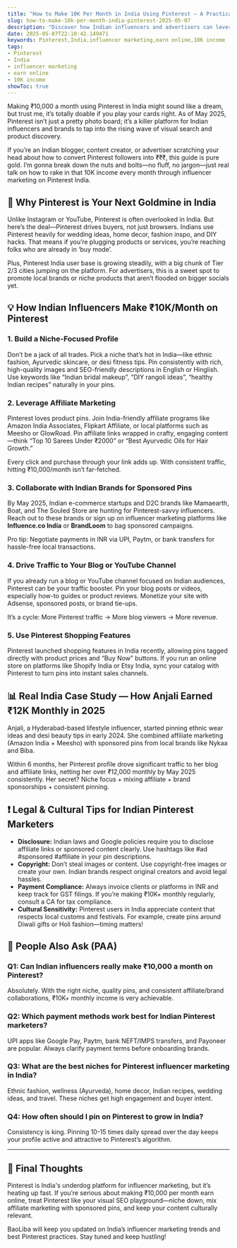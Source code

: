 ```yaml
---
title: "How to Make 10K Per Month in India Using Pinterest — A Practical Guide for Influencers & Brands"
slug: how-to-make-10k-per-month-india-pinterest-2025-05-07
description: "Discover how Indian influencers and advertisers can leverage Pinterest for influencer marketing to earn online ₹10K monthly. Real India examples, payment tips, and SEO-driven strategies for 2025."
date: 2025-05-07T22:10:42.149471
keywords: Pinterest,India,influencer marketing,earn online,10K income
tags:
- Pinterest
- India
- influencer marketing
- earn online
- 10K income
showToc: true
---
```


Making ₹10,000 a month using Pinterest in India might sound like a dream, but trust me, it’s totally doable if you play your cards right. As of May 2025, Pinterest isn’t just a pretty photo board; it’s a killer platform for Indian influencers and brands to tap into the rising wave of visual search and product discovery.  

If you’re an Indian blogger, content creator, or advertiser scratching your head about how to convert Pinterest followers into ₹₹₹, this guide is pure gold. I’m gonna break down the nuts and bolts—no fluff, no jargon—just real talk on how to rake in that 10K income every month through influencer marketing on Pinterest India.

## 📢 Why Pinterest is Your Next Goldmine in India

Unlike Instagram or YouTube, Pinterest is often overlooked in India. But here’s the deal—Pinterest drives buyers, not just browsers. Indians use Pinterest heavily for wedding ideas, home decor, fashion inspo, and DIY hacks. That means if you’re plugging products or services, you’re reaching folks who are already in ‘buy mode’.  

Plus, Pinterest India user base is growing steadily, with a big chunk of Tier 2/3 cities jumping on the platform. For advertisers, this is a sweet spot to promote local brands or niche products that aren’t flooded on bigger socials yet.

## 💡 How Indian Influencers Make ₹10K/Month on Pinterest

### 1. Build a Niche-Focused Profile  
Don’t be a jack of all trades. Pick a niche that’s hot in India—like ethnic fashion, Ayurvedic skincare, or desi fitness tips. Pin consistently with rich, high-quality images and SEO-friendly descriptions in English or Hinglish. Use keywords like “Indian bridal makeup”, “DIY rangoli ideas”, “healthy Indian recipes” naturally in your pins.  

### 2. Leverage Affiliate Marketing  
Pinterest loves product pins. Join India-friendly affiliate programs like Amazon India Associates, Flipkart Affiliate, or local platforms such as Meesho or GlowRoad. Pin affiliate links wrapped in crafty, engaging content—think “Top 10 Sarees Under ₹2000” or “Best Ayurvedic Oils for Hair Growth.”  

Every click and purchase through your link adds up. With consistent traffic, hitting ₹10,000/month isn’t far-fetched.

### 3. Collaborate with Indian Brands for Sponsored Pins  
By May 2025, Indian e-commerce startups and D2C brands like Mamaearth, Boat, and The Souled Store are hunting for Pinterest-savvy influencers. Reach out to these brands or sign up on influencer marketing platforms like **Influence.co India** or **BrandLoom** to bag sponsored campaigns.

Pro tip: Negotiate payments in INR via UPI, Paytm, or bank transfers for hassle-free local transactions.

### 4. Drive Traffic to Your Blog or YouTube Channel  
If you already run a blog or YouTube channel focused on Indian audiences, Pinterest can be your traffic booster. Pin your blog posts or videos, especially how-to guides or product reviews. Monetize your site with Adsense, sponsored posts, or brand tie-ups.

It’s a cycle: More Pinterest traffic → More blog viewers → More revenue.

### 5. Use Pinterest Shopping Features  
Pinterest launched shopping features in India recently, allowing pins tagged directly with product prices and “Buy Now” buttons. If you run an online store on platforms like Shopify India or Etsy India, sync your catalog with Pinterest to turn pins into instant sales channels.

## 📊 Real India Case Study — How Anjali Earned ₹12K Monthly in 2025  

Anjali, a Hyderabad-based lifestyle influencer, started pinning ethnic wear ideas and desi beauty tips in early 2024. She combined affiliate marketing (Amazon India + Meesho) with sponsored pins from local brands like Nykaa and Biba.  

Within 6 months, her Pinterest profile drove significant traffic to her blog and affiliate links, netting her over ₹12,000 monthly by May 2025 consistently. Her secret? Niche focus + mixing affiliate + brand sponsorships + consistent pinning.

## ❗ Legal & Cultural Tips for Indian Pinterest Marketers  

- **Disclosure:** Indian laws and Google policies require you to disclose affiliate links or sponsored content clearly. Use hashtags like #ad #sponsored #affiliate in your pin descriptions.  
- **Copyright:** Don’t steal images or content. Use copyright-free images or create your own. Indian brands respect original creators and avoid legal hassles.  
- **Payment Compliance:** Always invoice clients or platforms in INR and keep track for GST filings. If you’re making ₹10K+ monthly regularly, consult a CA for tax compliance.  
- **Cultural Sensitivity:** Pinterest users in India appreciate content that respects local customs and festivals. For example, create pins around Diwali gifts or Holi fashion—timing matters!

## 📢 People Also Ask (PAA)  

### Q1: Can Indian influencers really make ₹10,000 a month on Pinterest?  
Absolutely. With the right niche, quality pins, and consistent affiliate/brand collaborations, ₹10K+ monthly income is very achievable.  

### Q2: Which payment methods work best for Indian Pinterest marketers?  
UPI apps like Google Pay, Paytm, bank NEFT/IMPS transfers, and Payoneer are popular. Always clarify payment terms before onboarding brands.  

### Q3: What are the best niches for Pinterest influencer marketing in India?  
Ethnic fashion, wellness (Ayurveda), home decor, Indian recipes, wedding ideas, and travel. These niches get high engagement and buyer intent.  

### Q4: How often should I pin on Pinterest to grow in India?  
Consistency is king. Pinning 10-15 times daily spread over the day keeps your profile active and attractive to Pinterest’s algorithm.  

---

## 🚀 Final Thoughts  

Pinterest is India's underdog platform for influencer marketing, but it’s heating up fast. If you’re serious about making ₹10,000 per month earn online, treat Pinterest like your visual SEO playground—niche down, mix affiliate marketing with sponsored pins, and keep your content culturally relevant.  

BaoLiba will keep you updated on India’s influencer marketing trends and best Pinterest practices. Stay tuned and keep hustling!
